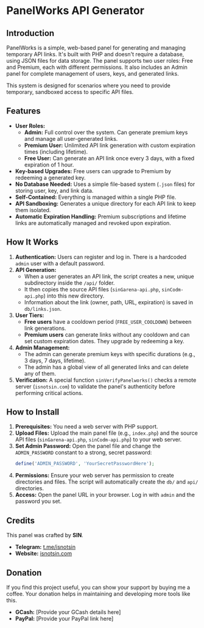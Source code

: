 # PanelWorks API Generator

## Introduction

PanelWorks is a simple, web-based panel for generating and managing temporary API links. It's built with PHP and doesn't require a database, using JSON files for data storage. The panel supports two user roles: Free and Premium, each with different permissions. It also includes an Admin panel for complete management of users, keys, and generated links.

This system is designed for scenarios where you need to provide temporary, sandboxed access to specific API files.

## Features

-   **User Roles:**
    -   **Admin:** Full control over the system. Can generate premium keys and manage all user-generated links.
    -   **Premium User:** Unlimited API link generation with custom expiration times (including lifetime).
    -   **Free User:** Can generate an API link once every 3 days, with a fixed expiration of 1 hour.
-   **Key-based Upgrades:** Free users can upgrade to Premium by redeeming a generated key.
-   **No Database Needed:** Uses a simple file-based system (`.json` files) for storing user, key, and link data.
-   **Self-Contained:** Everything is managed within a single PHP file.
-   **API Sandboxing:** Generates a unique directory for each API link to keep them isolated.
-   **Automatic Expiration Handling:** Premium subscriptions and lifetime links are automatically managed and revoked upon expiration.

## How It Works

1.  **Authentication:** Users can register and log in. There is a hardcoded `admin` user with a default password.
2.  **API Generation:**
    -   When a user generates an API link, the script creates a new, unique subdirectory inside the `/api/` folder.
    -   It then copies the source API files (`sinGarena-api.php`, `sinCodm-api.php`) into this new directory.
    -   Information about the link (owner, path, URL, expiration) is saved in `db/links.json`.
3.  **User Tiers:**
    -   **Free users** have a cooldown period (`FREE_USER_COOLDOWN`) between link generations.
    -   **Premium users** can generate links without any cooldown and can set custom expiration dates. They upgrade by redeeming a key.
4.  **Admin Management:**
    -   The admin can generate premium keys with specific durations (e.g., 3 days, 7 days, lifetime).
    -   The admin has a global view of all generated links and can delete any of them.
5.  **Verification:** A special function `sinVerifyPanelworks()` checks a remote server (`isnotsin.com`) to validate the panel's authenticity before performing critical actions.

## How to Install

1.  **Prerequisites:** You need a web server with PHP support.
2.  **Upload Files:** Upload the main panel file (e.g., `index.php`) and the source API files (`sinGarena-api.php`, `sinCodm-api.php`) to your web server.
3.  **Set Admin Password:** Open the panel file and change the `ADMIN_PASSWORD` constant to a strong, secret password:
    ```php
    define('ADMIN_PASSWORD', 'YourSecretPasswordHere');
    ```
4.  **Permissions:** Ensure your web server has permission to create directories and files. The script will automatically create the `db/` and `api/` directories.
5.  **Access:** Open the panel URL in your browser. Log in with `admin` and the password you set.

## Credits

This panel was crafted by **SIN**.

-   **Telegram:** [t.me/isnotsin](https://t.me/isnotsin)
-   **Website:** [isnotsin.com](https://isnotsin.com)

## Donation

If you find this project useful, you can show your support by buying me a coffee. Your donation helps in maintaining and developing more tools like this.

-   **GCash:** [Provide your GCash details here]
-   **PayPal:** [Provide your PayPal link here]
